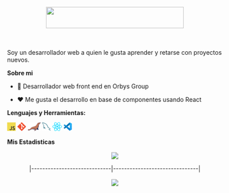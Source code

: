 <p align="center"><a href="https://github.com/EADarkblack"><img width="80%" height="50px" src="https://c.tenor.com/t-rhS2nt_2sAAAAC/nyan-cat.gif" /></a></p>

<br />

Soy un desarrollador web a quien le gusta aprender y retarse con proyectos nuevos.

**Sobre mi**

- 💼 Desarrollador web front end en Orbys Group

- ❤️ Me gusta el desarrollo en base de componentes usando React



**Lenguajes y Herramientas:**

<code><img height="20" src="./assets/javascript.png"></code>
<code><img height="20" src="./assets/git.png"></code>
<code><img height="20" src="./assets/mariadb.png"></code>
<code><img height="20" src="./assets/mysql.png"></code>
<code><img height="20" src="./assets/react.png"></code>
<code><img height="20" src="./assets/vscode.png"></code>

**Mis Estadisticas**
<div align="center">
  <img align="center" src="https://github-readme-stats.vercel.app/api?username=EADarkblack&count_private=true&show_icons=true&line_height=27&theme=dark">
  
  |-----------------------------|-------------------------------|
  
  <img align="center" src="https://github-readme-stats.vercel.app/api/wakatime?username=@Darkblack&layout=compact&theme=dark">
</div>

